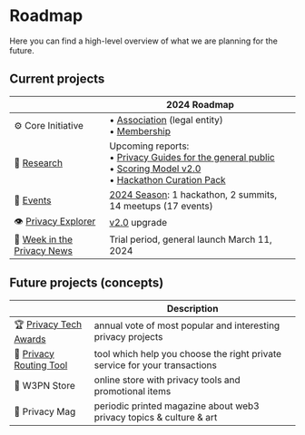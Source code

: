 # Roadmap

Here you can find a high-level overview of what we are planning for the future.

## Current projects

| | 2024 Roadmap |
| --- | --- |
| ⚙️ Core Initiative | • [Association](/association/) (legal entity)<br/> • [Membership](/membership/)
| 🔬 [Research](/research/) | Upcoming reports:<br/> • [Privacy Guides for the general public](https://github.com/web3privacy/grants/blob/main/README.md#-privacy-guides)<br/>• [Scoring Model v2.0](https://github.com/web3privacy/grants/blob/main/README.md#-privacy-beat)<br/>• [Hackathon Curation Pack](https://github.com/web3privacy/grants/blob/main/README.md#-hackathon-curation-pack) |
| 📅 [Events](/events/) | [2024 Season](/events/seasons/2024): 1 hackathon, 2 summits, 14 meetups (17 events) |
| 👁️ [Privacy Explorer](/projects/privacy-explorer) | [v2.0](/projects/privacy-explorer#milestones) upgrade |
| 📰 [Week in the Privacy News](/news/week-in-the-privacy) | Trial period, general launch March 11, 2024 |

## Future projects (concepts)

| | Description |
| --- | --- |
| 🏆 [Privacy Tech Awards](/projects/privacy-tech-awards) | annual vote of most popular and interesting privacy projects |
| 🔀 [Privacy Routing Tool](https://github.com/web3privacy/grants/blob/main/README.md#-privacy-checker-tool) | tool which help you choose the right private service for your transactions |
| 🛒 W3PN Store | online store with privacy tools and promotional items |
| 📔 Privacy Mag | periodic printed magazine about web3 privacy topics & culture & art |